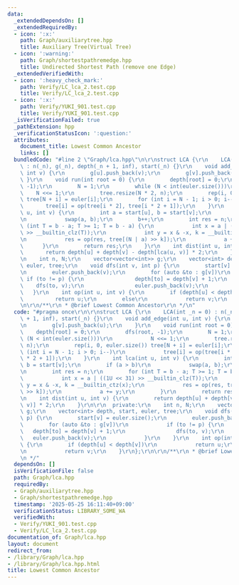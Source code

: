 ```yaml
---
data:
  _extendedDependsOn: []
  _extendedRequiredBy:
  - icon: ':x:'
    path: Graph/auxiliarytree.hpp
    title: Auxiliary Tree(Virtual Tree)
  - icon: ':warning:'
    path: Graph/shortestpathremedge.hpp
    title: Undirected Shortest Path (remove one Edge)
  _extendedVerifiedWith:
  - icon: ':heavy_check_mark:'
    path: Verify/LC_lca_2.test.cpp
    title: Verify/LC_lca_2.test.cpp
  - icon: ':x:'
    path: Verify/YUKI_901.test.cpp
    title: Verify/YUKI_901.test.cpp
  _isVerificationFailed: true
  _pathExtension: hpp
  _verificationStatusIcon: ':question:'
  attributes:
    document_title: Lowest Common Ancestor
    links: []
  bundledCode: "#line 2 \"Graph/lca.hpp\"\n\r\nstruct LCA {\r\n    LCA(int _n = 0)\
    \ : n(_n), g(_n), depth(_n + 1, inf), start(_n) {}\r\n    void add_edge(int u,\
    \ int v) {\r\n        g[u].push_back(v);\r\n        g[v].push_back(u);\r\n   \
    \ }\r\n    void run(int root = 0) {\r\n        depth[root] = 0;\r\n        dfs(root,\
    \ -1);\r\n        N = 1;\r\n        while (N < int(euler.size()))\r\n        \
    \    N <<= 1;\r\n        tree.resize(N * 2, n);\r\n        rep(i, 0, euler.size())\
    \ tree[N + i] = euler[i];\r\n        for (int i = N - 1; i > 0; i--)\r\n     \
    \       tree[i] = op(tree[i * 2], tree[i * 2 + 1]);\r\n    }\r\n    int lca(int\
    \ u, int v) {\r\n        int a = start[u], b = start[v];\r\n        if (a > b)\r\
    \n            swap(a, b);\r\n        b++;\r\n        int res = n;\r\n        for\
    \ (int T = b - a; T >= 1; T = b - a) {\r\n            int x = a | ((1U << 31)\
    \ >> __builtin_clz(T));\r\n            int y = x & -x, k = __builtin_ctz(x);\r\
    \n            res = op(res, tree[(N | a) >> k]);\r\n            a += y;\r\n  \
    \      }\r\n        return res;\r\n    }\r\n    int dist(int u, int v) {\r\n \
    \       return depth[u] + depth[v] - depth[lca(u, v)] * 2;\r\n    }\r\n\r\n  private:\r\
    \n    int n, N;\r\n    vector<vector<int>> g;\r\n    vector<int> depth, start,\
    \ euler, tree;\r\n    void dfs(int v, int p) {\r\n        start[v] = euler.size();\r\
    \n        euler.push_back(v);\r\n        for (auto &to : g[v])\r\n           \
    \ if (to != p) {\r\n                depth[to] = depth[v] + 1;\r\n            \
    \    dfs(to, v);\r\n                euler.push_back(v);\r\n            }\r\n \
    \   }\r\n    int op(int u, int v) {\r\n        if (depth[u] < depth[v])\r\n  \
    \          return u;\r\n        else\r\n            return v;\r\n    }\r\n};\r\
    \n\r\n/**\r\n * @brief Lowest Common Ancestor\r\n */\n"
  code: "#pragma once\r\n\r\nstruct LCA {\r\n    LCA(int _n = 0) : n(_n), g(_n), depth(_n\
    \ + 1, inf), start(_n) {}\r\n    void add_edge(int u, int v) {\r\n        g[u].push_back(v);\r\
    \n        g[v].push_back(u);\r\n    }\r\n    void run(int root = 0) {\r\n    \
    \    depth[root] = 0;\r\n        dfs(root, -1);\r\n        N = 1;\r\n        while\
    \ (N < int(euler.size()))\r\n            N <<= 1;\r\n        tree.resize(N * 2,\
    \ n);\r\n        rep(i, 0, euler.size()) tree[N + i] = euler[i];\r\n        for\
    \ (int i = N - 1; i > 0; i--)\r\n            tree[i] = op(tree[i * 2], tree[i\
    \ * 2 + 1]);\r\n    }\r\n    int lca(int u, int v) {\r\n        int a = start[u],\
    \ b = start[v];\r\n        if (a > b)\r\n            swap(a, b);\r\n        b++;\r\
    \n        int res = n;\r\n        for (int T = b - a; T >= 1; T = b - a) {\r\n\
    \            int x = a | ((1U << 31) >> __builtin_clz(T));\r\n            int\
    \ y = x & -x, k = __builtin_ctz(x);\r\n            res = op(res, tree[(N | a)\
    \ >> k]);\r\n            a += y;\r\n        }\r\n        return res;\r\n    }\r\
    \n    int dist(int u, int v) {\r\n        return depth[u] + depth[v] - depth[lca(u,\
    \ v)] * 2;\r\n    }\r\n\r\n  private:\r\n    int n, N;\r\n    vector<vector<int>>\
    \ g;\r\n    vector<int> depth, start, euler, tree;\r\n    void dfs(int v, int\
    \ p) {\r\n        start[v] = euler.size();\r\n        euler.push_back(v);\r\n\
    \        for (auto &to : g[v])\r\n            if (to != p) {\r\n             \
    \   depth[to] = depth[v] + 1;\r\n                dfs(to, v);\r\n             \
    \   euler.push_back(v);\r\n            }\r\n    }\r\n    int op(int u, int v)\
    \ {\r\n        if (depth[u] < depth[v])\r\n            return u;\r\n        else\r\
    \n            return v;\r\n    }\r\n};\r\n\r\n/**\r\n * @brief Lowest Common Ancestor\r\
    \n */"
  dependsOn: []
  isVerificationFile: false
  path: Graph/lca.hpp
  requiredBy:
  - Graph/auxiliarytree.hpp
  - Graph/shortestpathremedge.hpp
  timestamp: '2025-05-25 16:11:40+09:00'
  verificationStatus: LIBRARY_SOME_WA
  verifiedWith:
  - Verify/YUKI_901.test.cpp
  - Verify/LC_lca_2.test.cpp
documentation_of: Graph/lca.hpp
layout: document
redirect_from:
- /library/Graph/lca.hpp
- /library/Graph/lca.hpp.html
title: Lowest Common Ancestor
---
```


